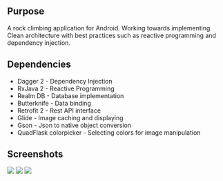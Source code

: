 Purpose
-------------

A rock climbing application for Android. Working towards implementing Clean architecture with best practices such as reactive programming and dependency injection.

Dependencies
-------------

* Dagger 2 - Dependency Injection
* RxJava 2 - Reactive Programming
* Realm DB - Database implementation
* Butterknife - Data binding
* Retrofit 2 - Rest API interface
* Glide - Image caching and displaying
* Gson - Json to native object conversion
* QuadFlask colorpicker - Selecting colors for image manipulation

Screenshots
--------------
![](http://ec2-54-148-84-77.us-west-2.compute.amazonaws.com/static/screenshot4.jpg)   ![](http://ec2-54-148-84-77.us-west-2.compute.amazonaws.com/static/screenshot2.jpg)   ![](http://ec2-54-148-84-77.us-west-2.compute.amazonaws.com/static/screenshot1.jpg)

